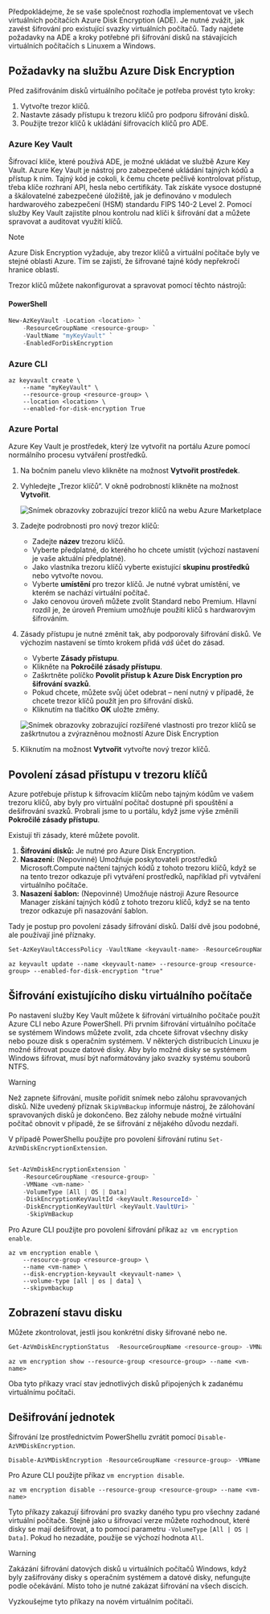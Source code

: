 Předpokládejme, že se vaše společnost rozhodla implementovat ve všech virtuálních počítačích Azure Disk Encryption (ADE). Je nutné zvážit, jak zavést šifrování pro existující svazky virtuálních počítačů. Tady najdete požadavky na ADE a kroky potřebné při šifrování disků na stávajících virtuálních počítačích s Linuxem a Windows.

## <a name="azure-disk-encryption-prerequisites"></a>Požadavky na službu Azure Disk Encryption

Před zašifrováním disků virtuálního počítače je potřeba provést tyto kroky:

1. Vytvořte trezor klíčů.
1. Nastavte zásady přístupu k trezoru klíčů pro podporu šifrování disků.
1. Použijte trezor klíčů k ukládání šifrovacích klíčů pro ADE.

### <a name="azure-key-vault"></a>Azure Key Vault

Šifrovací klíče, které používá ADE, je možné ukládat ve službě Azure Key Vault. Azure Key Vault je nástroj pro zabezpečené ukládání tajných kódů a přístup k nim. Tajný kód je cokoli, k čemu chcete pečlivě kontrolovat přístup, třeba klíče rozhraní API, hesla nebo certifikáty. Tak získáte vysoce dostupné a škálovatelné zabezpečené úložiště, jak je definováno v modulech hardwarového zabezpečení (HSM) standardu FIPS 140-2 Level 2. Pomocí služby Key Vault zajistíte plnou kontrolu nad klíči k šifrování dat a můžete spravovat a auditovat využití klíčů. 

> [!NOTE]
> Azure Disk Encryption vyžaduje, aby trezor klíčů a virtuální počítače byly ve stejné oblasti Azure. Tím se zajistí, že šifrované tajné kódy nepřekročí hranice oblastí.

Trezor klíčů můžete nakonfigurovat a spravovat pomocí těchto nástrojů:

#### <a name="powershell"></a>PowerShell

```powershell
New-AzKeyVault -Location <location> `
    -ResourceGroupName <resource-group> `
    -VaultName "myKeyVault" `
    -EnabledForDiskEncryption
```

### <a name="azure-cli"></a>Azure CLI

```azurecli
az keyvault create \
    --name "myKeyVault" \
    --resource-group <resource-group> \
    --location <location> \
    --enabled-for-disk-encryption True
```

### <a name="azure-portal"></a>Azure Portal

Azure Key Vault je prostředek, který lze vytvořit na portálu Azure pomocí normálního procesu vytváření prostředků.

1. Na bočním panelu vlevo klikněte na možnost **Vytvořit prostředek**.

1. Vyhledejte „Trezor klíčů“. V okně podrobností klikněte na možnost **Vytvořit**.

    ![Snímek obrazovky zobrazující trezor klíčů na webu Azure Marketplace](../media/3-create-keyvault.png)

1. Zadejte podrobnosti pro nový trezor klíčů:
    - Zadejte **název** trezoru klíčů.
    - Vyberte předplatné, do kterého ho chcete umístit (výchozí nastavení je vaše aktuální předplatné).
    - Jako vlastníka trezoru klíčů vyberte existující **skupinu prostředků** nebo vytvořte novou.
    - Vyberte **umístění** pro trezor klíčů. Je nutné vybrat umístění, ve kterém se nachází virtuální počítač.
    - Jako cenovou úroveň můžete zvolit Standard nebo Premium. Hlavní rozdíl je, že úroveň Premium umožňuje použití klíčů s hardwarovým šifrováním.

1. Zásady přístupu je nutné změnit tak, aby podporovaly šifrování disků. Ve výchozím nastavení se tímto krokem přidá _váš_ účet do zásad.
    - Vyberte **Zásady přístupu**.
    - Klikněte na **Pokročilé zásady přístupu**.
    - Zaškrtněte políčko **Povolit přístup k Azure Disk Encryption pro šifrování svazků**.
    - Pokud chcete, můžete svůj účet odebrat – není nutný v případě, že chcete trezor klíčů použít jen pro šifrování disků.
    - Kliknutím na tlačítko **OK** uložte změny.

    ![Snímek obrazovky zobrazující rozšířené vlastnosti pro trezor klíčů se zaškrtnutou a zvýrazněnou možností Azure Disk Encryption](../media/3-configure-access-policy.png)

1. Kliknutím na možnost **Vytvořit** vytvořte nový trezor klíčů.

## <a name="enabling-access-policies-in-the-key-vault"></a>Povolení zásad přístupu v trezoru klíčů
Azure potřebuje přístup k šifrovacím klíčům nebo tajným kódům ve vašem trezoru klíčů, aby byly pro virtuální počítač dostupné při spouštění a dešifrování svazků. Probrali jsme to u portálu, když jsme výše změnili **Pokročilé zásady přístupu**.

Existují tři zásady, které můžete povolit.
1. **Šifrování disků:** Je nutné pro Azure Disk Encryption.
1. **Nasazení:** (Nepovinné) Umožňuje poskytovateli prostředků Microsoft.Compute načtení tajných kódů z tohoto trezoru klíčů, když se na tento trezor odkazuje při vytváření prostředků, například při vytváření virtuálního počítače.
1. **Nasazení šablon:** (Nepovinné) Umožňuje nástroji Azure Resource Manager získání tajných kódů z tohoto trezoru klíčů, když se na tento trezor odkazuje při nasazování šablon.

Tady je postup pro povolení zásady šifrování disků. Další dvě jsou podobné, ale používají jiné příznaky.

```powershell
Set-AzKeyVaultAccessPolicy -VaultName <keyvault-name> -ResourceGroupName <resource-group> -EnabledForDiskEncryption
```

```azurecli
az keyvault update --name <keyvault-name> --resource-group <resource-group> --enabled-for-disk-encryption "true"
```

## <a name="encrypting-an-existing-vm-disk"></a>Šifrování existujícího disku virtuálního počítače

Po nastavení služby Key Vault můžete k šifrování virtuálního počítače použít Azure CLI nebo Azure PowerShell. Při prvním šifrování virtuálního počítače se systémem Windows můžete zvolit, zda chcete šifrovat všechny disky nebo pouze disk s operačním systémem. V některých distribucích Linuxu je možné šifrovat pouze datové disky. Aby bylo možné disky se systémem Windows šifrovat, musí být naformátovány jako svazky systému souborů NTFS.

> [!WARNING]
> Než zapnete šifrování, musíte pořídit snímek nebo zálohu spravovaných disků. Níže uvedený příznak `SkipVmBackup` informuje nástroj, že zálohování spravovaných disků je dokončeno. Bez zálohy nebude možné virtuální počítač obnovit v případě, že se šifrování z nějakého důvodu nezdaří.

V případě PowerShellu použijte pro povolení šifrování rutinu `Set-AzVmDiskEncryptionExtension`.

```powershell

Set-AzVmDiskEncryptionExtension `
    -ResourceGroupName <resource-group> `
    -VMName <vm-name> `
    -VolumeType [All | OS | Data]
    -DiskEncryptionKeyVaultId <keyVault.ResourceId> `
    -DiskEncryptionKeyVaultUrl <keyVault.VaultUri> `
     -SkipVmBackup
```

Pro Azure CLI použijte pro povolení šifrování příkaz `az vm encryption enable`.

```azurecli
az vm encryption enable \
    --resource-group <resource-group> \
    --name <vm-name> \
    --disk-encryption-keyvault <keyvault-name> \
    --volume-type [all | os | data] \
    --skipvmbackup
```

## <a name="viewing-the-status-of-the-disk"></a>Zobrazení stavu disku

Můžete zkontrolovat, jestli jsou konkrétní disky šifrované nebo ne.

```powershell
Get-AzVmDiskEncryptionStatus  -ResourceGroupName <resource-group> -VMName <vm-name>
```

```azurecli
az vm encryption show --resource-group <resource-group> --name <vm-name>
```

Oba tyto příkazy vrací stav jednotlivých disků připojených k zadanému virtuálnímu počítači.

## <a name="decrypting-drives"></a>Dešifrování jednotek

Šifrování lze prostřednictvím PowerShellu zvrátit pomocí `Disable-AzVMDiskEncryption`.

```powershell
Disable-AzVMDiskEncryption -ResourceGroupName <resource-group> -VMName <vm-name>
```

Pro Azure CLI použijte příkaz `vm encryption disable`.

```azurecli
az vm encryption disable --resource-group <resource-group> --name <vm-name>
```

Tyto příkazy zakazují šifrování pro svazky daného typu pro všechny zadané virtuální počítače. Stejně jako u šifrovací verze můžete rozhodnout, které disky se mají dešifrovat, a to pomocí parametru `-VolumeType` `[All | OS | Data]`. Pokud ho nezadáte, použije se výchozí hodnota `All`.

> [!WARNING]
> Zakázání šifrování datových disků u virtuálních počítačů Windows, když byly zašifrovány disky s operačním systémem a datové disky, nefungujte podle očekávání. Místo toho je nutné zakázat šifrování na všech discích.

Vyzkoušejme tyto příkazy na novém virtuálním počítači.
